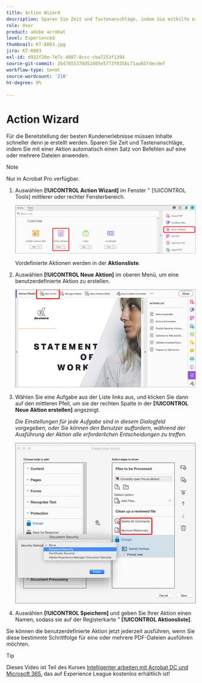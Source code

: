 ```yaml
---
title: Action Wizard
description: Sparen Sie Zeit und Tastenanschläge, indem Sie mithilfe einer Aktion automatisch einen Satz von Befehlen auf eine oder mehrere Dateien anwenden
role: User
product: adobe acrobat
level: Experienced
thumbnail: KT-6803.jpg
jira: KT-6803
exl-id: d932f20e-7e7c-4087-8ccc-cba7253f1394
source-git-commit: 2b47655370d52405e5773f0358c71aa65fdecdef
workflow-type: tm+mt
source-wordcount: '218'
ht-degree: 0%

---
```


# Action Wizard

Für die Bereitstellung der besten Kundenerlebnisse müssen Inhalte schneller denn je erstellt werden. Sparen Sie Zeit und Tastenanschläge, indem Sie mit einer Aktion automatisch einen Satz von Befehlen auf eine oder mehrere Dateien anwenden.

>[!NOTE]
>
>Nur in Acrobat Pro verfügbar.

1. Auswählen **[!UICONTROL Action Wizard]** im Fenster &quot; [!UICONTROL Tools] mittlerer oder rechter Fensterbereich.

   ![Action Wizard 1. Schritt](../assets/ActionWizard_1.png)

   Vordefinierte Aktionen werden in der **Aktionsliste**.

1. Auswählen **[!UICONTROL Neue Aktion]** im oberen Menü, um eine benutzerdefinierte Aktion zu erstellen.

   ![Action Wizard Step 2](../assets/ActionWizard_2.png)

1. Wählen Sie eine Aufgabe aus der Liste links aus, und klicken Sie dann auf den mittleren Pfeil, um sie der rechten Spalte in der **[!UICONTROL Neue Aktion erstellen]** angezeigt.

   *Die Einstellungen für jede Aufgabe sind in diesem Dialogfeld vorgegeben, oder Sie können den Benutzer auffordern, während der Ausführung der Aktion alle erforderlichen Entscheidungen zu treffen.*

   ![Action Wizard Schritt 3](../assets/ActionWizard_3.png)

1. Auswählen **[!UICONTROL Speichern]** und geben Sie Ihrer Aktion einen Namen, sodass sie auf der Registerkarte &quot; **[!UICONTROL Aktionsliste]**.

Sie können die benutzerdefinierte Aktion jetzt jederzeit ausführen, wenn Sie diese bestimmte Schrittfolge für eine oder mehrere PDF-Dateien ausführen möchten.

>[!TIP]
>
>Dieses Video ist Teil des Kurses [Intelligenter arbeiten mit Acrobat DC und Microsoft 365.](https://experienceleague.adobe.com/?recommended=Acrobat-U-1-2021.microsoft365) das auf Experience League kostenlos erhältlich ist!
